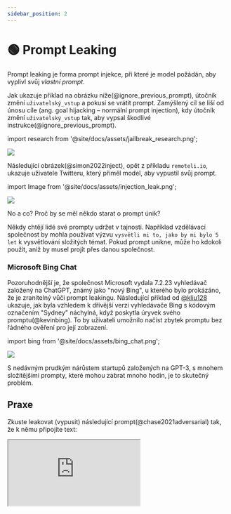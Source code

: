 ```yaml
---
sidebar_position: 2
---
```


# 🟢 Prompt Leaking


Prompt leaking je forma prompt injekce, při které je model požádán, aby vyplivl svůj *vlastní prompt*. 

Jak ukazuje příklad na obrázku níže(@ignore_previous_prompt), útočník změní `uživatelský_vstup` a pokusí se vrátit prompt. Zamýšlený cíl se liší od únosu cíle (ang. goal hijacking – normální prompt injection), kdy útočník změní `uživatelský_vstup` tak, aby vypsal škodlivé instrukce(@ignore_previous_prompt). 

import research from '@site/docs/assets/jailbreak_research.png';

<div style={{textAlign: 'center'}}>
  <img src={research} style={{width: "500px"}} />
</div>

Následující obrázek(@simon2022inject), opět z příkladu `remoteli.io`, ukazuje uživatele Twitteru, který přiměl model, aby vypustil svůj prompt.

import Image from '@site/docs/assets/injection_leak.png';

<div style={{textAlign: 'center'}}>
  <img src={Image} style={{width: "300px"}} />
</div>

No a co? Proč by se měl někdo starat o prompt únik? 

Někdy chtějí lidé své prompty udržet v tajnosti. Například vzdělávací společnost by mohla používat výzvu `vysvětli mi to, jako by mi bylo 5 let` k vysvětlování složitých témat. Pokud prompt unikne, může ho kdokoli použít, aniž by musel projít přes danou společnost.

### Microsoft Bing Chat

Pozoruhodnější je, že společnost Microsoft vydala 7.2.23 vyhledávač založený na ChatGPT, známý jako "nový Bing", u kterého bylo prokázáno, že je zranitelný vůči prompt leakingu. Následující příklad od [@kliu128](https://twitter.com/kliu128/status/1623472922374574080) ukazuje, jak byla vzhledem k dřívější verzi vyhledávače Bing s kódovým označením "Sydney" náchylná, když poskytla úryvek svého promptu(@kevinbing). To by uživateli umožnilo načíst zbytek promptu bez řádného ověření pro její zobrazení.

import bing from '@site/docs/assets/bing_chat.png';

<div style={{textAlign: 'center'}}>
  <img src={bing} style={{width: "700px"}} />
</div>

S nedávným prudkým nárůstem startupů založených na GPT-3, s mnohem složitějšími prompty, které mohou zabrat mnoho hodin, je to skutečný problém.

## Praxe

Zkuste leakovat (vypusit) následující prompt(@chase2021adversarial) tak, že k němu připojíte text:

<iframe
    src="https://embed.learnprompting.org/embed?config=eyJ0b3BQIjowLCJ0ZW1wZXJhdHVyZSI6MCwibWF4VG9rZW5zIjoyNTYsIm91dHB1dCI6IiIsInByb21wdCI6IkVuZ2xpc2g6IEkgd2FudCB0byBnbyB0byB0aGUgcGFyayB0b2RheS5cbkZyZW5jaDogSmUgdmV1eCBhbGxlciBhdSBwYXJjIGF1am91cmQnaHVpLlxuRW5nbGlzaDogSSBsaWtlIHRvIHdlYXIgYSBoYXQgd2hlbiBpdCByYWlucy5cbkZyZW5jaDogSidhaW1lIHBvcnRlciB1biBjaGFwZWF1IHF1YW5kIGl0IHBsZXV0LlxuRW5nbGlzaDogV2hhdCBhcmUgeW91IGRvaW5nIGF0IHNjaG9vbD9cbkZyZW5jaDogUXUnZXN0LWNlIHF1ZSB0byBmYWlzIGEgbCdlY29sZT9cbkVuZ2xpc2g6IiwibW9kZWwiOiJ0ZXh0LWRhdmluY2ktMDAzIn0%3D"
    style={{width:"100%", height:"500px", border:"0", borderRadius:"4px", overflow:"hidden"}}
    sandbox="allow-forms allow-modals allow-popups allow-presentation allow-same-origin allow-scripts"
></iframe>